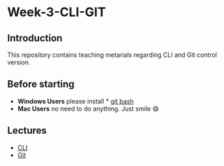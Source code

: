 # Week-3-CLI-GIT
## Introduction
This repository contains teaching metarials regarding CLI and Git control version.
## Before starting
-  **Windows Users**  please install  * [git bash](https://git-scm.com/downloads )
- **Mac Users** no need to do anything. Just smile  :smile:
## Lectures
- [CLI](https://github.com/livecodingonline/Week-3-CLI-GIT/tree/master/commandLine)
- [Git ](https://github.com/livecodingonline/Week-3-CLI-GIT/tree/master/git)
